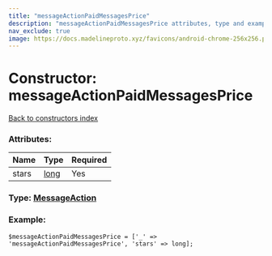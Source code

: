 ```yaml
---
title: "messageActionPaidMessagesPrice"
description: "messageActionPaidMessagesPrice attributes, type and example"
nav_exclude: true
image: https://docs.madelineproto.xyz/favicons/android-chrome-256x256.png
---
```

# Constructor: messageActionPaidMessagesPrice  
[Back to constructors index](/API_docs/constructors/index.html)



### Attributes:

| Name     |    Type       | Required |
|----------|---------------|----------|
|stars|[long](/API_docs/types/long.html) | Yes|



### Type: [MessageAction](/API_docs/types/MessageAction.html)


### Example:

```
$messageActionPaidMessagesPrice = ['_' => 'messageActionPaidMessagesPrice', 'stars' => long];
```  
